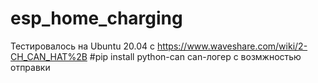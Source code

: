 # esp_home_charging
Тестировалось на Ubuntu 20.04 c https://www.waveshare.com/wiki/2-CH_CAN_HAT%2B
#pip install python-can
can-логер с возмжностью отправки

